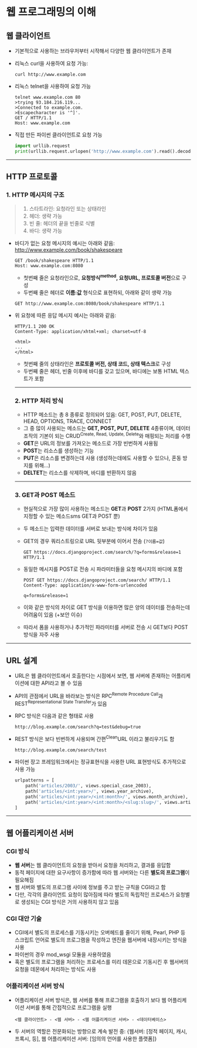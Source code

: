 # 웹 프로그래밍의 이해

## 웹 클라이언트

- 기본적으로 사용하는 브라우저부터 시작해서 다양한 웹 클라이언트가 존재

- 리눅스 curl을 사용하여 요청 가능:

  ```shell
  curl http://www.example.com
  ```

- 리눅스 telnet을 사용하여 요청 가능

  ```shell
  telnet www.example.com 80
  >trying 93.184.216.119...
  >Connected to example.com.
  >Escapecharacter is '^]'.
  GET / HTTP/1.1
  Host: www.example.com
  ```

- 직접 만든 파이썬 클라이언트로 요청 가능

  ```python
  import urllib.request
  print(urllib.request.urlopen('http://www.example.com').read().decode('utf-8'))
  ```

___

## HTTP 프로토콜

### 1. HTTP 메시지의 구조

> 1. 스타트라인: 요청라인 또는 상태라인
> 2. 헤더: 생략 가능
> 3. 빈 줄: 헤더의 끝을 빈줄로 식별
> 4. 바디: 생략 가능

- 바디가 없는 요청 메시지의 예시는 아래와 같음: http://www.example.com/book/shakespeare

  ```
  GET /book/shakespeare HTTP/1.1
  Host: www.example.com:8080
  ```

  - 첫번째 줄은 요청라인으로, **요청방식<sup>method</sup>, 요청URL, 프로토콜 버전**으로 구성
  - 두번째 줄은 헤더로 **이름:값** 형식으로 표현하되, 아래와 같이 생략 가능

  ```
  GET http://www.example.com:8080/book/shakespeare HTTP/1.1
  ```

- 위 요청에 따른 응답 메시지 예시는 아래와 같음:

  ```
  HTTP/1.1 200 OK
  Content-Type: application/xhtml+xml; charset=utf-8
  
  <html>
  ...
  </html>
  ```

  - 첫번째 줄의 상태라인은 **프로토콜 버전, 상태 코드, 상태 텍스크**로 구성
  - 두번째 줄은 헤더, 빈줄 이후에 바디를 갖고 있으며, 바디에는 보통 HTML 텍스트가 포함

  ___

  ### 2. HTTP 처리 방식

  - HTTP 메소드는 총 8 종류로 정의되어 있음: GET, POST, PUT, DELETE, HEAD, OPTIONS, TRACE, CONNECT
  - 그 중 많이 사용되는 메소드는  **GET, POST, PUT, DELETE** 4종류이며, 데이터 조작의 기본이 되는 CRUD<SUP>Create, Read, Update, Delete</sup>와 매핑되는 처리를 수행
  - **GET**은 URL의 정보를 가져오는 메소드로 가장 빈번하게 사용됨
  - **POST**는 리소스를 생성하는 기능
  - **PUT**은 리소스를 변경하는데 사용 (생성하는데에도 사용할 수 있으나, 혼동 방지를 위해...)
  - **DELTET**는 리소스를 삭제하며, 바디를 반환하지 않음

  ___

  ### 3. GET과 POST 메소드

  - 현실적으로 가장 많이 사용하는 메소드는 **GET**과 **POST** 2가지 (HTML폼에서 지정할 수 있는 메소드sms GET과 POST 뿐)

  - 두 메소드는 입력한 데이터를 서버로 보내는 방식에 차이가 있음

  - GET의 경우 쿼리스트링으로 URL 뒷부분에 이어서 전송 (`?이름=값`)

    ```
    GET https://docs.djangoproject.com/search/?q=forms&release=1 HTTP/1.1
    ```

  - 동일한 메시지를 POST로 전송 시 파라미터들을 요청 메시지의 바디에 포함

    ```
    POST GET https://docs.djangoproject.com/search/ HTTP/1.1
    Content-Type: application/x-www-form-urlencoded
    
    q=forms&release=1
    ```

  - 이와 같은 방식의 차이로 GET 방식을 이용하면 많은 양의 데이터를 전송하는데 어려움이 있음 (+보안 이슈)
  - 따라서 폼을 사용하거나 추가적인 파라미터를 서버로 전송 시 GET보다 POST 방식을 자주 사용

___

## URL 설계

- URL은 웹 클라이언트에서 호출한다는 시점에서 보면, 웹 서버에 존재하는 어플리케이션에 대한 API라고 볼 수 있음

- API의 관점에서 URL을 바라보는 방식은 RPC<sup>Remote Procedure Call</sup>과 REST<sup>Representational State Transfer</sup>가 있음

- RPC 방식은 다음과 같은 형태로 사용

  ```
  http://blog.example.com/search?q=test&debug=true
  ```

- REST 방식은 보다 빈번하게 사용되며 간편<sup>Clean</sup>URL 이라고 불리우기도 함

  ```
  http://blog.example.com/search/test
  ```

- 파이썬 장고 프레임워크에서는 정규표현식을 사용한 URL 표현방식도 추가적으로 사용 가능

  ```python
  urlpatterns = [
      path('articles/2003/', views.special_case_2003),
      path('articles/<int:year>/', views.year_archive),
      path('articles/<int:year>/<int:month>/', views.month_archive),
      path('articles/<int:year>/<int:month>/<slug:slug>/', views.article_detail)
  ]
  ```

___

## 웹 어플리케이션 서버

### CGI 방식

- **웹 서버**는 웹 클라이언트의 요청을 받아서 요청을 처리하고, 결과를 응답함
- 동적 페이지에 대한 요구사항이 증가함에 따라 웹 서버와는 다른 **별도의 프로그램**이 필요해짐
- 웹 서버와 별도의 프로그램 사이에 정보를 주고 받는 규칙을 CGI라고 함
- 다만, 각각의 클라이언트 요청이 많아짐에 따라 별도의 독립적인 프로세스가 요청별로 생성되는 CGI 방식은 거의 사용하지 않고 있음

### CGI 대안 기술

- CGI에서 별도의 프로세스를 기동시키는 오버헤드를 줄이기 위해, Pearl, PHP 등 스크립트 언어로 별도의 프로그램을 작성하고 엔진을 웹서버에 내장시키는 방식을 사용
- 파이썬의 경우 mod_wsgi 모듈을 사용하였음
- 혹은 별도의 프로그램을 처리하는 프로세스를 미리 데몬으로 기동시킨 후 웹서버의 요청을 데몬에서 처리하는 방식도 사용

### 어플리케이션 서버 방식

- 어플리케이션 서버 방식은, 웹 서버를 통해 프로그램을 호출하기 보다 웹 어플리케이션 서버를 통해 간접적으로 프로그램을 실행

  ```
  <웹 클라이언트> - <웹 서버> - <웹 어플리케이션 서버> - <데이터베이스>
  ```

- 두 서버의 역할은 전문화되는 방향으로 계속 발전 중: {웹서버: [정적 페이지, 캐시, 프록시, 등], 웹 어플리케이션 서버: [임의의 언어를 사용한 플랫폼]}